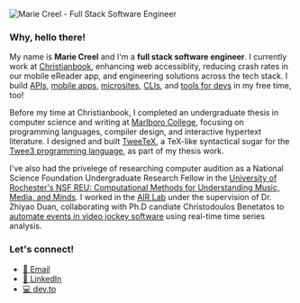 
![Marie Creel - Full Stack Software Engineer](https://i.imgur.com/cz6pG3f.png)
### Why, hello there!
My name is **Marie Creel** and I'm a **full stack software engineer**. I currently work at [Christianbook](https://christianbook.com), enhancing web accessiblity, reducing crash rates in our mobile eReader app, and engineering solutions across the tech stack. I build [APIs](https://github.com/mariecreel/lolibrary-api-proxy), [mobile apps](https://github.com/mariecreel/lolibrary-mobile), [microsites](https://www.hatsunem.icu), [CLIs](https://github.com/mariecreel/leetdex), and [tools for devs](https://github.com/mariecreel/bulkrcsdiff.sh) in my free time, too!

 Before my time at Christianbook, I completed an undergraduate thesis in computer science and writing at [Marlboro College](https://marlboro.emerson.edu/), focusing on programming languages, compiler design, and interactive hypertext literature. I designed and built [TweeTeX](https://github.com/mariecreel/TweeTeX), a TeX-like syntactical sugar for the [Twee3 programming language](https://github.com/Rizean/twee3), as part of my thesis work.
 
I've also had the privelege of researching computer audition as a National Science Foundation Undergraduate Research Fellow in the [University of Rochester's NSF REU: Computational Methods for Understanding Music, Media, and Minds](https://www.sas.rochester.edu/dsc/undergraduate/reu.html). I worked in the [AIR Lab](http://www2.ece.rochester.edu/projects/air/index.html) under the supervision of Dr. Zhiyao Duan, collaborating with Ph.D candiate Christodoulos Benetatos to [automate events in video jockey software](https://github.com/mariecreel/automatic_music_events) using real-time time series analysis.

### Let's connect!
- [📧 Email](mailto:marie.n.creel@gmail.com)
- [🔗 LinkedIn](https://linkedin.com/in/m-creel)
- [💻 dev.to](https://dev.to/mcreel)
